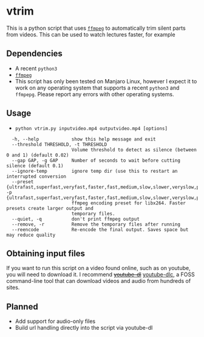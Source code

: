 # vtrim
This is a python script that uses [`ffmpeg`](https://github.com/FFmpeg/FFmpeg) to automatically trim silent parts from videos. This can be used to watch lectures faster, for example

## Dependencies
* A recent `python3`
* [`ffmpeg`](https://github.com/FFmpeg/FFmpeg)
* This script has only been tested on Manjaro Linux, however I expect it to work on any operating system that supports a recent `python3` and `ffmpepg`. Please report any errors with other operating systems.

## Usage
* `python vtrim.py inputvideo.mp4 outputvideo.mp4 [options]`
```
  -h, --help            show this help message and exit
  --threshold THRESHOLD, -t THRESHOLD
                        Volume threshold to detect as silence (between 0 and 1) (default 0.02)
  --gap GAP, -g GAP     Number of seconds to wait before cutting silence (default 0.1)
  --ignore-temp         ignore temp dir (use this to restart an interrupted conversion
  --preset {ultrafast,superfast,veryfast,faster,fast,medium,slow,slower,veryslow,placebo}, -p {ultrafast,superfast,veryfast,faster,fast,medium,slow,slower,veryslow,placebo}
                        ffmpeg encoding preset for libx264. Faster presets create larger output and
                        temporary files.
  --quiet, -q           don't print ffmpeg output
  --remove, -r          Remove the temporary files after running
  --reencode            Re-encode the final output. Saves space but may reduce quality
```

## Obtaining input files
If you want to run this script on a video found online, such as on youtube, you will need to download it. I recommend ~~[youtube-dl](https://github.com/ytdl-org/youtube-dl)~~ [youtube-dlc](https://github.com/blackjack4494/yt-dlc), a FOSS command-line tool that can download videos and audio from hundreds of sites.

## Planned
* Add support for audio-only files
* Build url handling directly into the script via youtube-dl
